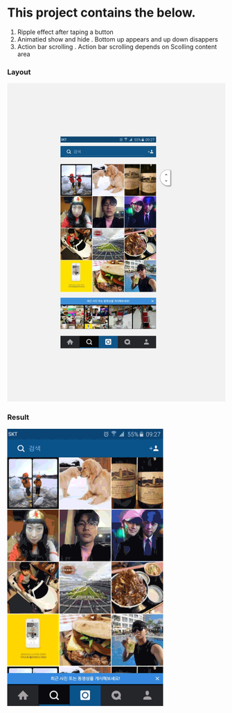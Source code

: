 # This project contains the below.

1. Ripple effect after taping a button
2. Animatied show and hide 
   . Bottom up appears and up down disappers
3. Action bar scrolling
   . Action bar scrolling depends on Scolling content area

### Layout
![Alt layout](/03.Ripple/Asset/Layout.jpg)

### Result
![Alt layout](/03.Ripple/Ripple.gif)
